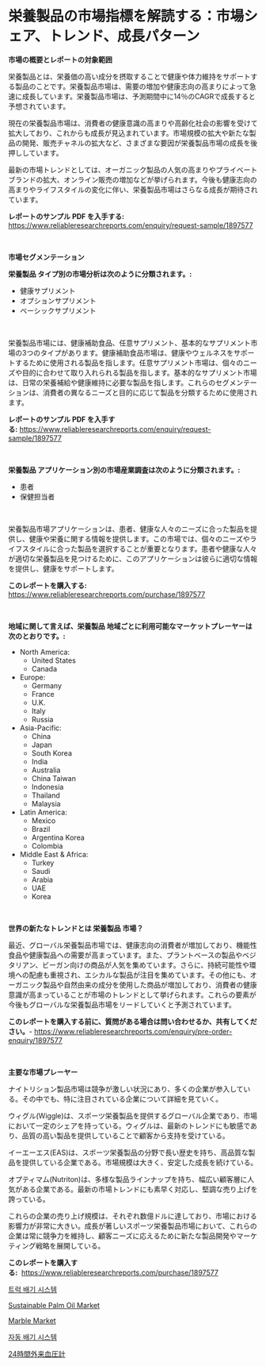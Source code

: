 <p><h1>栄養製品の市場指標を解読する：市場シェア、トレンド、成長パターン</h1></p><p><strong>市場の概要とレポートの対象範囲</strong></p>
<p><p>栄養製品とは、栄養価の高い成分を摂取することで健康や体力維持をサポートする製品のことです。栄養製品市場は、需要の増加や健康志向の高まりによって急速に成長しています。栄養製品市場は、予測期間中に14％のCAGRで成長すると予想されています。</p><p>現在の栄養製品市場は、消費者の健康意識の高まりや高齢化社会の影響を受けて拡大しており、これからも成長が見込まれています。市場規模の拡大や新たな製品の開発、販売チャネルの拡大など、さまざまな要因が栄養製品市場の成長を後押ししています。</p><p>最新の市場トレンドとしては、オーガニック製品の人気の高まりやプライベートブランドの拡大、オンライン販売の増加などが挙げられます。今後も健康志向の高まりやライフスタイルの変化に伴い、栄養製品市場はさらなる成長が期待されています。</p></p>
<p><strong>レポートのサンプル PDF を入手する:</strong> <a href="https://www.reliableresearchreports.com/enquiry/request-sample/1897577">https://www.reliableresearchreports.com/enquiry/request-sample/1897577</a></p>
<p>&nbsp;</p>
<p><strong>市場セグメンテーション</strong></p>
<p><strong>栄養製品 タイプ別の市場分析は次のように分類されます。:</strong></p>
<p><ul><li>健康サプリメント</li><li>オプションサプリメント</li><li>ベーシックサプリメント</li></ul></p>
<p>&nbsp;</p>
<p><p>栄養製品市場には、健康補助食品、任意サプリメント、基本的なサプリメント市場の3つのタイプがあります。健康補助食品市場は、健康やウェルネスをサポートするために使用される製品を指します。任意サプリメント市場は、個々のニーズや目的に合わせて取り入れられる製品を指します。基本的なサプリメント市場は、日常の栄養補給や健康維持に必要な製品を指します。これらのセグメンテーションは、消費者の異なるニーズと目的に応じて製品を分類するために使用されます。</p></p>
<p><strong>レポートのサンプル PDF を入手する:</strong>&nbsp;<a href="https://www.reliableresearchreports.com/enquiry/request-sample/1897577">https://www.reliableresearchreports.com/enquiry/request-sample/1897577</a></p>
<p>&nbsp;</p>
<p><strong> 栄養製品 アプリケーション別の市場産業調査は次のように分類されます。:</strong></p>
<p><ul><li>患者</li><li>保健担当者</li></ul></p>
<p>&nbsp;</p>
<p><p>栄養製品市場アプリケーションは、患者、健康な人々のニーズに合った製品を提供し、健康や栄養に関する情報を提供します。この市場では、個々のニーズやライフスタイルに合った製品を選択することが重要となります。患者や健康な人々が適切な栄養製品を見つけるために、このアプリケーションは彼らに適切な情報を提供し、健康をサポートします。</p></p>
<p><strong>このレポートを購入する:</strong>&nbsp; <a href="https://www.reliableresearchreports.com/purchase/1897577">https://www.reliableresearchreports.com/purchase/1897577</a></p>
<p>&nbsp;</p>
<p><strong>地域に関して言えば、栄養製品 地域ごとに利用可能なマーケットプレーヤーは次のとおりです。:</strong></p>
<p><ul>
    <li>
        North America:
        <ul>
            <li>United States</li>
            <li>Canada</li>
        </ul>
    </li>
    <li>
        Europe:
        <ul>
            <li>Germany</li>
            <li>France</li>
            <li>U.K.</li>
            <li>Italy</li>
            <li>Russia</li>
        </ul>
    </li>
    <li>
        Asia-Pacific:
        <ul>
            <li>China</li>
            <li>Japan</li>
            <li>South Korea</li>
            <li>India</li>
            <li>Australia</li>
            <li>China Taiwan</li>
            <li>Indonesia</li>
            <li>Thailand</li>
            <li>Malaysia</li>
        </ul>
    </li>
    <li>
        Latin America:
        <ul>
            <li>Mexico</li>
            <li>Brazil</li>
            <li>Argentina Korea</li>
            <li>Colombia</li>
        </ul>
    </li>
    <li>
        Middle East & Africa:
        <ul>
            <li>Turkey</li>
            <li>Saudi</li>
            <li>Arabia</li>
            <li>UAE</li>
            <li>Korea</li>
        </ul>
    </li>
    </ul></p>
<p>&nbsp;</p>
<p><strong>世界の新たなトレンドとは 栄養製品 市場？</strong></p>
<p><p>最近、グローバル栄養製品市場では、健康志向の消費者が増加しており、機能性食品や健康製品への需要が高まっています。また、プラントベースの製品やベジタリアン、ビーガン向けの商品が人気を集めています。さらに、持続可能性や環境への配慮も重視され、エシカルな製品が注目を集めています。その他にも、オーガニック製品や自然由来の成分を使用した商品が増加しており、消費者の健康意識が高まっていることが市場のトレンドとして挙げられます。これらの要素が今後もグローバルな栄養製品市場をリードしていくと予測されています。</p></p>
<p><strong>このレポートを購入する前に、質問がある場合は問い合わせるか、共有してください。</strong>- <a href="https://www.reliableresearchreports.com/enquiry/pre-order-enquiry/1897577">https://www.reliableresearchreports.com/enquiry/pre-order-enquiry/1897577</a></p>
<p>&nbsp;</p>
<p><strong>主要な市場プレーヤー</strong></p>
<p><p>ナイトリション製品市場は競争が激しい状況にあり、多くの企業が参入している。その中でも、特に注目されている企業について詳細を見ていく。</p><p>ウィグル(Wiggle)は、スポーツ栄養製品を提供するグローバル企業であり、市場において一定のシェアを持っている。ウィグルは、最新のトレンドにも敏感であり、品質の高い製品を提供していることで顧客から支持を受けている。</p><p>イーエーエス(EAS)は、スポーツ栄養製品の分野で長い歴史を持ち、高品質な製品を提供している企業である。市場規模は大きく、安定した成長を続けている。</p><p>オプティマム(Nutriton)は、多様な製品ラインナップを持ち、幅広い顧客層に人気がある企業である。最新の市場トレンドにも素早く対応し、堅調な売り上げを誇っている。</p><p>これらの企業の売り上げ規模は、それぞれ数億ドルに達しており、市場における影響力が非常に大きい。成長が著しいスポーツ栄養製品市場において、これらの企業は常に競争力を維持し、顧客ニーズに応えるために新たな製品開発やマーケティング戦略を展開している。</p></p>
<p><strong>このレポートを購入する:</strong>&nbsp;&nbsp;<a href="https://www.reliableresearchreports.com/purchase/1897577">https://www.reliableresearchreports.com/purchase/1897577</a></p>
<p><p><a href="https://github.com/crfsywufhm81415/Market-Research-Report-List-1/blob/main/9377402193030.md">트럭 배기 시스템</a></p><p><a href="https://view.publitas.com/reportprime-1/global-sustainable-palm-oil-market-by-types-applications-and-major-players-with-regional-growth-rate-analysis-and-development-situation-from-2024-to-2031/">Sustainable Palm Oil Market</a></p><p><a href="https://github.com/RickHolmes3/Market-Research-Report-List-3/blob/main/marble-market.md">Marble Market</a></p><p><a href="https://github.com/vs10l4sfg5c/Market-Research-Report-List-1/blob/main/1493629193031.md">자동 배기 시스템</a></p><p><a href="https://github.com/cnnriuez22368/Market-Research-Report-List-1/blob/main/8683378193247.md">24時間外来血圧計</a></p></p>